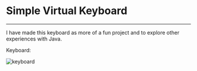 # Simple Virtual Keyboard
_________________________

I have made this keyboard as more of a fun project and to explore other experiences with Java. 

Keyboard:


![keyboard](https://github.com/T2703/Simple-Virtual-Keyboard/assets/113402224/a0d87934-ef65-4f47-9485-18487600279b)
